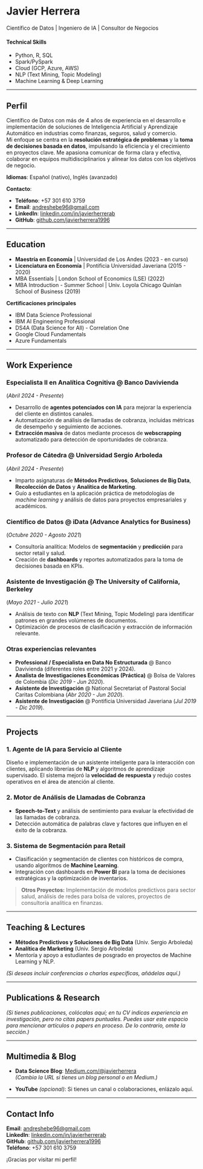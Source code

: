 # Javier Herrera

Científico de Datos | Ingeniero de IA | Consultor de Negocios

#### Technical Skills
- Python, R, SQL  
- Spark/PySpark  
- Cloud (GCP, Azure, AWS)  
- NLP (Text Mining, Topic Modeling)  
- Machine Learning & Deep Learning  

---

## Perfil
Científico de Datos con más de 4 años de experiencia en el desarrollo e implementación de soluciones de Inteligencia Artificial y Aprendizaje Automático en industrias como finanzas, seguros, salud y comercio.  
Mi enfoque se centra en la **resolución estratégica de problemas** y la **toma de decisiones basada en datos**, impulsando la eficiencia y el crecimiento en proyectos clave. Me apasiona comunicar de forma clara y efectiva, colaborar en equipos multidisciplinarios y alinear los datos con los objetivos de negocio.

**Idiomas**: Español (nativo), Inglés (avanzado)

**Contacto**:  
- **Teléfono**: +57 301 610 3759  
- **Email**: [andreshebe96@gmail.com](mailto:andreshebe96@gmail.com)  
- **LinkedIn**: [linkedin.com/in/javierherrerab](https://www.linkedin.com/in/javierherrerab)  
- **GitHub**: [github.com/javierherrera1996](https://github.com/javierherrera1996)

---

## Education

- **Maestría en Economía** | Universidad de Los Andes (2023 - en curso)  
- **Licenciatura en Economía** | Pontificia Universidad Javeriana (2015 - 2020)  
- MBA Essentials | London School of Economics (LSE) (2022)  
- MBA Introduction - Summer School | Univ. Loyola Chicago Quinlan School of Business (2019)

**Certificaciones principales**  
- IBM Data Science Professional  
- IBM AI Engineering Professional  
- DS4A (Data Science for All) - Correlation One  
- Google Cloud Fundamentals  
- Azure Fundamentals  

---

## Work Experience

### Especialista II en Analítica Cognitiva @ Banco Davivienda 
(_Abril 2024 - Presente_)
- Desarrollo de **agentes potenciados con IA** para mejorar la experiencia del cliente en distintos canales.  
- Automatización de análisis de llamadas de cobranza, incluidas métricas de desempeño y seguimiento de acciones.  
- **Extracción masiva** de datos mediante procesos de **webscrapping** automatizado para detección de oportunidades de cobranza.

### Profesor de Cátedra @ Universidad Sergio Arboleda 
(_Abril 2024 - Presente_)
- Imparto asignaturas de **Métodos Predictivos**, **Soluciones de Big Data**, **Recolección de Datos** y **Analítica de Marketing**.  
- Guío a estudiantes en la aplicación práctica de metodologías de *machine learning* y análisis de datos para proyectos empresariales y académicos.

### Científico de Datos @ iData (Advance Analytics for Business)
(_Octubre 2020 - Agosto 2021_)
- Consultoría analítica: Modelos de **segmentación** y **predicción** para sector retail y salud.  
- Creación de **dashboards** y reportes automatizados para la toma de decisiones basada en KPIs.  

### Asistente de Investigación @ The University of California, Berkeley 
(_Mayo 2021 - Julio 2021_)
- Análisis de texto con **NLP** (Text Mining, Topic Modeling) para identificar patrones en grandes volúmenes de documentos.  
- Optimización de procesos de clasificación y extracción de información relevante.

### Otras experiencias relevantes
- **Professional / Especialista en Data No Estructurada** @ Banco Davivienda (diferentes roles entre 2021 y 2024).  
- **Analista de Investigaciones Económicas (Práctica)** @ Bolsa de Valores de Colombia (_Dic 2019 - Jun 2020_).  
- **Asistente de Investigación** @ National Secretariat of Pastoral Social Caritas Colombiana (_Abr 2020 - Jun 2020_).  
- **Asistente de Investigación** @ Pontificia Universidad Javeriana (_Jul 2019 - Dic 2019_).

---

## Projects

### 1. Agente de IA para Servicio al Cliente
Diseño e implementación de un asistente inteligente para la interacción con clientes, aplicando librerías de **NLP** y algoritmos de aprendizaje supervisado. El sistema mejoró la **velocidad de respuesta** y redujo costes operativos en el área de atención al cliente.

### 2. Motor de Análisis de Llamadas de Cobranza
- **Speech-to-Text** y análisis de sentimiento para evaluar la efectividad de las llamadas de cobranza.  
- Detección automática de palabras clave y factores que influyen en el éxito de la cobranza.

### 3. Sistema de Segmentación para Retail
- Clasificación y segmentación de clientes con históricos de compra, usando algoritmos de **Machine Learning**.  
- Integración con dashboards en **Power BI** para la toma de decisiones estratégicas y la optimización de inventarios.

> **Otros Proyectos:** Implementación de modelos predictivos para sector salud, análisis de redes para bolsa de valores, proyectos de consultoría analítica en finanzas.

---

## Teaching & Lectures
- **Métodos Predictivos y Soluciones de Big Data** (Univ. Sergio Arboleda)  
- **Analítica de Marketing** (Univ. Sergio Arboleda)  
- Mentoría y apoyo a estudiantes de posgrado en proyectos de Machine Learning y NLP.

*(Si deseas incluir conferencias o charlas específicas, añádelas aquí.)*

---

## Publications & Research
*(Si tienes publicaciones, colócalas aquí; en tu CV indicas experiencia en investigación, pero no citas papers puntuales. Puedes usar este espacio para mencionar artículos o papers en proceso. De lo contrario, omite la sección.)*

---

## Multimedia & Blog
- **Data Science Blog**: [Medium.com/@javierherrera](https://medium.com/@ejemplo)  
  *(Cambia la URL si tienes un blog personal o en Medium.)*

- **YouTube** *(opcional)*: Si tienes un canal o colaboraciones, enlázalo aquí.

---

## Contact Info

**Email**: [andreshebe96@gmail.com](mailto:andreshebe96@gmail.com)  
**LinkedIn**: [linkedin.com/in/javierherrerab](https://www.linkedin.com/in/javierherrerab)  
**GitHub**: [github.com/javierherrera1996](https://github.com/javierherrera1996)  
**Teléfono**: +57 301 610 3759

¡Gracias por visitar mi perfil!
